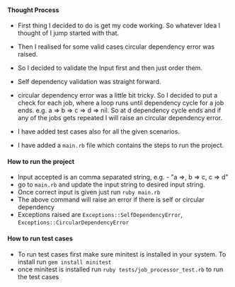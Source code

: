 #### Thought Process

* First thing I decided to do is get my code working. So whatever Idea I thought of I jump started with that.
* Then I realised for some valid cases circular dependency error was raised.
* So I decided to validate the Input first and then just order them.
* Self dependency validation was straight forward.
* circular dependency error was a little bit tricky. So I decided to put a check for each job, where a loop runs until dependency cycle for a job ends. e.g. a => b => c => d => nil. So at d dependency cycle ends and if any of the jobs gets repeated I will raise an circular dependency error.

* I have added test cases also for all the given scenarios.
* I have added a `main.rb` file which contains the steps to run the project.

#### How to run the project

* Input accepted is an comma separated string, e.g. - "a =>, b => c, c => d"
* go to `main.rb` and update the input string to desired input string.
* Once correct input is given just run `ruby main.rb`
* The above command will raise an error if there is self or circular dependency
* Exceptions raised are `Exceptions::SelfDependencyError`, `Exceptions::CircularDependencyError`

#### How to run test cases
* To run test cases first make sure minitest is installed in your system. To install run `gem install minitest`
* once minitest is installed run `ruby tests/job_processor_test.rb` to run the test cases